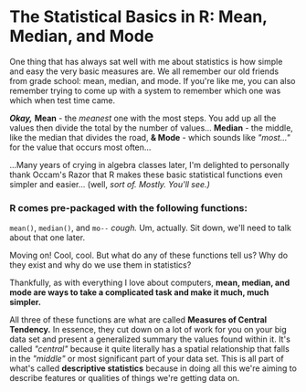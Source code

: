# The Statistical Basics in R: Mean, Median, and Mode

One thing that has always sat well with me about statistics is how simple and easy the very basic measures are. We all remember our old friends from grade school: mean, median, and mode. If you're like me, you can also remember trying to come up with a system to remember which one was which when test time came.

***Okay,***
**Mean** - the *meanest* one with the most steps. You add up all the values then divide the total by the number of values...
**Median** - the middle, like the median that divides the road,
**& Mode** - which sounds like *"most..."* for the value that occurs most often...

...Many years of crying in algebra classes later, I'm delighted to personally thank Occam's Razor that R makes these basic statistical functions even simpler and easier... (well, *sort of. Mostly. You'll see.)*

### R comes pre-packaged with the following functions:
`mean()`, `median()`, and `mo--` *cough.* Um, actually. Sit down, we'll need to talk about that one later.

Moving on! Cool, cool. But what do any of these functions tell us? Why do they exist and why do we use them in statistics?

Thankfully, as with everything I love about computers, **mean, median, and mode are ways to take a complicated task and make it much, much simpler.**

All three of these functions are what are called **Measures of Central Tendency.** In essence, they cut down on a lot of work for you on your big data set and present a generalized summary the values found within it. It's called *"central"* because it quite literally has a spatial relationship that falls in the *"middle"* or most significant part of your data set. This is all part of what's called **descriptive statistics** because in doing all this we're aiming to describe features or qualities of things we're getting data on.

